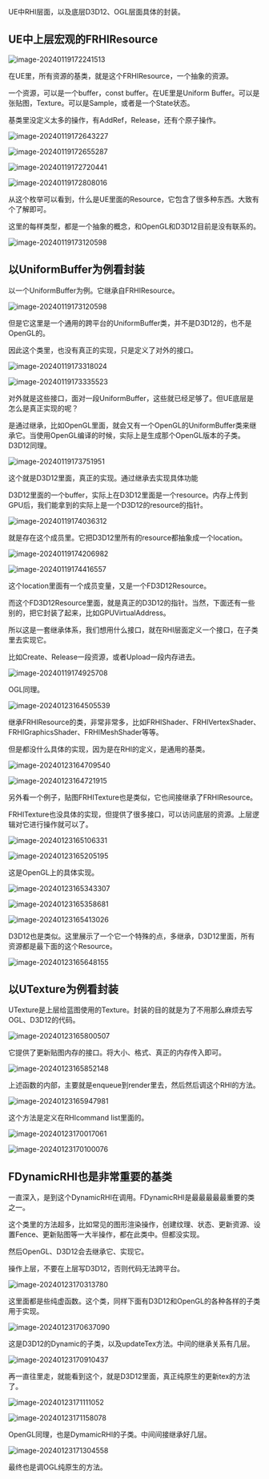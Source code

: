 UE中RHI层面，以及底层D3D12、OGL层面具体的封装。

## UE中上层宏观的FRHIResource

![image-20240119172241513](Images/UE5渲染源码RHI资源2/image-20240119172241513.png)

在UE里，所有资源的基类，就是这个FRHIResource，一个抽象的资源。

一个资源，可以是一个buffer，const buffer。在UE里是Uniform Buffer。可以是张贴图，Texture。可以是Sample，或者是一个State状态。

基类里没定义太多的操作，有AddRef，Release，还有个原子操作。

![image-20240119172643227](Images/UE5渲染源码RHI资源2/image-20240119172643227.png)

![image-20240119172655287](Images/UE5渲染源码RHI资源2/image-20240119172655287.png)

![image-20240119172720441](Images/UE5渲染源码RHI资源2/image-20240119172720441.png)

![image-20240119172808016](Images/UE5渲染源码RHI资源2/image-20240119172808016.png)

从这个枚举可以看到，什么是UE里面的Resource，它包含了很多种东西。大致有个了解即可。

这里的每样类型，都是一个抽象的概念，和OpenGL和D3D12目前是没有联系的。

![image-20240119173120598](Images/UE5渲染源码RHI资源2/image-20240119173120598.png)

## 以UniformBuffer为例看封装

以一个UniformBuffer为例。它继承自FRHIResource。

![image-20240119173120598](D:\UE5-Learning\UE5-CPP-Notes\Images\UE5渲染源码RHI资源2\image-20240119173120598.png)

但是它这里是一个通用的跨平台的UniformBuffer类，并不是D3D12的，也不是OpenGL的。

因此这个类里，也没有真正的实现，只是定义了对外的接口。

![image-20240119173318024](Images/UE5渲染源码RHI资源2/image-20240119173318024.png)

![image-20240119173335523](Images/UE5渲染源码RHI资源2/image-20240119173335523.png)

对外就是这些接口，面对一段UniformBuffer，这些就已经足够了。但UE底层是怎么是真正实现的呢？

是通过继承，比如OpenGL里面，就会又有一个OpenGL的UniformBuffer类来继承它。当使用OpenGL编译的时候，实际上是生成那个OpenGL版本的子类。D3D12同理。

![image-20240119173751951](Images/UE5渲染源码RHI资源2/image-20240119173751951.png)

这个就是D3D12里面，真正的实现。通过继承去实现具体功能

D3D12里面的一个buffer，实际上在D3D12里面是一个resource。内存上传到GPU后，我们能拿到的实际上是一个D3D12的resource的指针。

![image-20240119174036312](Images/UE5渲染源码RHI资源2/image-20240119174036312.png)

就是存在这个成员里。它把D3D12里所有的resource都抽象成一个location。

![image-20240119174206982](Images/UE5渲染源码RHI资源2/image-20240119174206982.png)

![image-20240119174416557](Images/UE5渲染源码RHI资源2/image-20240119174416557.png)

这个location里面有一个成员变量，又是一个FD3D12Resource。

而这个FD3D12Resource里面，就是真正的D3D12的指针。当然，下面还有一些别的，把它封装了起来，比如GPUVirtualAddress。

所以这是一套继承体系，我们想用什么接口，就在RHI层面定义一个接口，在子类里去实现它。

比如Create、Release一段资源，或者Upload一段内存进去。

![image-20240119174925708](Images/UE5渲染源码RHI资源2/image-20240119174925708.png)

OGL同理。

![image-20240123164505539](Images/UE5渲染源码解读RHI资源2/image-20240123164505539.png)

继承FRHIResource的类，非常非常多，比如FRHIShader、FRHIVertexShader、FRHIGraphicsShader、FRHIMeshShader等等。

但是都没什么具体的实现，因为是在RHI的定义，是通用的基类。

![image-20240123164709540](Images/UE5渲染源码解读RHI资源2/image-20240123164709540.png)

![image-20240123164721915](Images/UE5渲染源码解读RHI资源2/image-20240123164721915.png)

另外看一个例子，贴图FRHITexture也是类似，它也间接继承了FRHIResource。

FRHITexture也没具体的实现，但提供了很多接口，可以访问底层的资源。上层逻辑对它进行操作就可以了。

![image-20240123165106331](Images/UE5渲染源码解读RHI资源2/image-20240123165106331.png)

![image-20240123165205195](Images/UE5渲染源码解读RHI资源2/image-20240123165205195.png)

这是OpenGL上的具体实现。

![image-20240123165343307](Images/UE5渲染源码解读RHI资源2/image-20240123165343307.png)

![image-20240123165358681](Images/UE5渲染源码解读RHI资源2/image-20240123165358681.png)

![image-20240123165413026](Images/UE5渲染源码解读RHI资源2/image-20240123165413026.png)

D3D12也是类似。这里展示了一个它一个特殊的点，多继承，D3D12里面，所有资源都是最下面的这个Resource。

![image-20240123165648155](Images/UE5渲染源码解读RHI资源2/image-20240123165648155.png)

## 以UTexture为例看封装

UTexture是上层给蓝图使用的Texture。封装的目的就是为了不用那么麻烦去写OGL、D3D12的代码。

![image-20240123165800507](Images/UE5渲染源码解读RHI资源2/image-20240123165800507.png)

它提供了更新贴图内存的接口。将大小、格式、真正的内存传入即可。

![image-20240123165852148](Images/UE5渲染源码解读RHI资源2/image-20240123165852148.png)

上述函数的内部，主要就是enqueue到render里去，然后然后调这个RHI的方法。

![image-20240123165947981](Images/UE5渲染源码解读RHI资源2/image-20240123165947981.png)

这个方法是定义在RHIcommand list里面的。

![image-20240123170017061](Images/UE5渲染源码解读RHI资源2/image-20240123170017061.png)

![image-20240123170100076](Images/UE5渲染源码解读RHI资源2/image-20240123170100076.png)

## FDynamicRHI也是非常重要的基类

一直深入，是到这个DynamicRHI在调用。FDynamicRHI是最最最最最重要的类之一。

这个类里的方法超多，比如常见的图形渲染操作，创建纹理、状态、更新资源、设置Fence、更新贴图等一大半操作，都在此类中。但都没实现。

然后OpenGL、D3D12会去继承它、实现它。

操作上层，不要在上层写D3D12，否则代码无法跨平台。

![image-20240123170313780](Images/UE5渲染源码解读RHI资源2/image-20240123170313780.png)

这里面都是些纯虚函数。这个类，同样下面有D3D12和OpenGL的各种各样的子类用于实现。

![image-20240123170637090](Images/UE5渲染源码解读RHI资源2/image-20240123170637090.png)

这是D3D12的Dynamic的子类，以及updateTex方法。中间的继承关系有几层。

![image-20240123170910437](Images/UE5渲染源码解读RHI资源2/image-20240123170910437.png)

再一直往里走，就能看到这个，就是D3D12里面，真正纯原生的更新tex的方法了。

![image-20240123171111052](Images/UE5渲染源码解读RHI资源2/image-20240123171111052.png)

![image-20240123171158078](Images/UE5渲染源码解读RHI资源2/image-20240123171158078.png)

OpenGL同理，也是DymamicRHI的子类。中间间接继承好几层。

![image-20240123171304558](Images/UE5渲染源码解读RHI资源2/image-20240123171304558.png)

最终也是调OGL纯原生的方法。